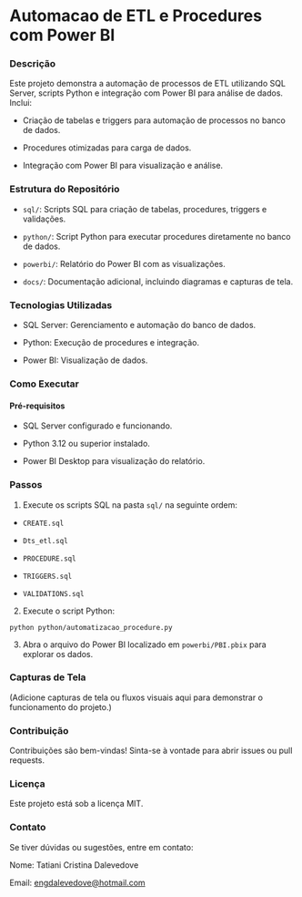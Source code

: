 # Automacao de ETL e Procedures com Power BI

### Descrição

Este projeto demonstra a automação de processos de ETL utilizando SQL Server, scripts Python e integração com Power BI para análise de dados. Inclui:

- Criação de tabelas e triggers para automação de processos no banco de dados.

- Procedures otimizadas para carga de dados.

- Integração com Power BI para visualização e análise.

### Estrutura do Repositório

- `sql/`: Scripts SQL para criação de tabelas, procedures, triggers e validações.

- `python/`: Script Python para executar procedures diretamente no banco de dados.

- `powerbi/`: Relatório do Power BI com as visualizações.

- `docs/`: Documentação adicional, incluindo diagramas e capturas de tela.

### Tecnologias Utilizadas

- SQL Server: Gerenciamento e automação do banco de dados.

- Python: Execução de procedures e integração.

- Power BI: Visualização de dados.

### Como Executar

#### Pré-requisitos

- SQL Server configurado e funcionando.

- Python 3.12 ou superior instalado.

- Power BI Desktop para visualização do relatório.

### Passos

1. Execute os scripts SQL na pasta `sql/` na seguinte ordem:

- `CREATE.sql`

- `Dts_etl.sql`

- `PROCEDURE.sql`

- `TRIGGERS.sql`

- `VALIDATIONS.sql`

2. Execute o script Python:

`python python/automatizacao_procedure.py`

3. Abra o arquivo do Power BI localizado em `powerbi/PBI.pbix` para explorar os dados.

### Capturas de Tela

(Adicione capturas de tela ou fluxos visuais aqui para demonstrar o funcionamento do projeto.)

### Contribuição

Contribuições são bem-vindas! Sinta-se à vontade para abrir issues ou pull requests.

### Licença

Este projeto está sob a licença MIT.

### Contato

Se tiver dúvidas ou sugestões, entre em contato:

Nome: Tatiani Cristina Dalevedove

Email: engdalevedove@hotmail.com

